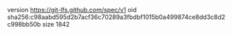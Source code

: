version https://git-lfs.github.com/spec/v1
oid sha256:c98aabd595d2b7acf36c70289a3fbdbf1015b0a499874ce8dd3c8d2c998bb50b
size 1842
